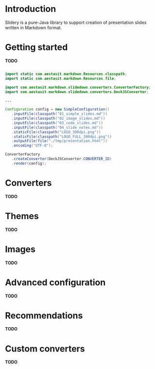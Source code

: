 Introduction
=====================

Slidery is a pure-Java library to support creation of presentation slides written in Markdown format.

Getting started
======================

**TODO**

```java

import static com.aestasit.markdown.Resources.classpath;
import static com.aestasit.markdown.Resources.file;

import com.aestasit.markdown.slidedown.converters.ConverterFactory;
import com.aestasit.markdown.slidedown.converters.DeckJSConverter;

...

Configuration config = new SimpleConfiguration()
   .inputFile(classpath("01_simple_slides.md"))
   .inputFile(classpath("02_image_slides.md"))
   .inputFile(classpath("03_code_slides.md"))
   .inputFile(classpath("04_slide_notes.md"))
   .staticFile(classpath("LOGO_300dpi.png"))
   .staticFile(classpath("LOGO_FULL_300dpi.png"))
   .outputFile(file("./tmp/presentation.html"))
   .encoding("UTF-8");

ConverterFactory
   .createConverter(DeckJSConverter.CONVERTER_ID)
   .render(config);

```


Converters
======================

**TODO**


Themes
======================

**TODO**


Images
======================

**TODO**


Advanced configuration
======================

**TODO**


Recommendations
======================

**TODO**


Custom converters
======================

**TODO**
